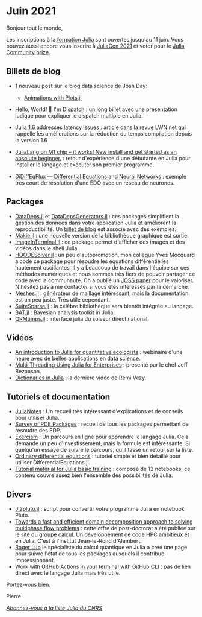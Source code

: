 # Juin 2021 

Bonjour tout le monde,

Les inscriptions à la [formation Julia](https://calcul.math.cnrs.fr/2021-09-anf-julia.html) sont ouvertes jusqu'au 11 juin. Vous pouvez aussi encore vous inscrire à [JuliaCon 2021](https://juliacon.org/2021/) et voter pour le [Julia Community prize](https://discourse.julialang.org/t/call-for-julia-community-prize-2021-nominations/61827?u=logankilpatrick).

## Billets de blog

- 1 nouveau post sur le blog data science de Josh Day:

  + [Animations with Plots.jl](https://www.juliafordatascience.com/animations-with-plots-jl)

- [Hello, World! 👋 I'm Dispatch](https://miguelraz.github.io/blog/dispatch/) : un long billet avec une présentation ludique pour expliquer le dispatch multiple en Julia.
- [Julia 1.6 addresses latency issues](https://lwn.net/SubscriberLink/856819/c865652ad4dc06d0/) : article dans la revue LWN.net qui rappelle les améliorations sur la réduction du temps compilation depuis la version 1.6
- [JuliaLang on M1 chip – it works! New install and get started as an absolute beginner.](https://juliaifrank.com/author/julia-iv-frank/) : retour d'expérience d'une débutante en Julia pour installer le langage et exécuter son premier programme.
- [DiDiffEqFlux — Differential Equations and Neural Networks](https://slowandsteadybrain.medium.com/diffeqflux-differential-equations-and-neural-networks-9cc1fda63868) : exemple très court de résolution d'une EDO avec un réseau de neurones.

## Packages

- [DataDeps.jl](https://github.com/oxinabox/DataDeps.jl) et [DataDepsGenerators.jl](https://github.com/oxinabox/DataDepsGenerators.jl) : ces packages simplifient la gestion des données dans votre application Julia et améliorent la reproductibilité. Un [billet de blog](http://white.ucc.asn.au/2018/01/18/DataDeps.jl-Repeatabled-Data-Setup-for-Repeatable-Science.html) est associé avec des exemples.
 - [Makie.jl](https://discourse.julialang.org/t/ann-makie-v-0-13/61522) : une nouvelle version de la bibliothèque graphique est sortie.
- [ImageInTerminal.jl](https://github.com/JuliaImages/ImageInTerminal.jl) : ce package permet d'afficher des images et des vidéos dans le shell Julia.
- [HOODESolver.jl](https://github.com/ymocquar/HOODESolver.jl) : un peu d'autopromotion, mon collègue Yves Mocquard a codé ce package pour résoudre les équations différentielles hautement oscillantes. Il y a beaucoup de travail dans l'équipe sur ces méthodes numériques et nous sommes très fiers de pouvoir partager ce code avec la communauté. On a publié un [JOSS paper](https://joss.theoj.org/papers/10.21105/joss.03077) pour le valoriser. N'hésitez pas à me contacter si vous êtes intéressés par la démarche.
- [Meshes.jl](https://github.com/JuliaGeometry/Meshes.jl) : générateur de maillage intéressant, mais la documentation est un peu juste. Très utile cependant.
- [SuiteSparse.jl](https://github.com/JuliaLang/SuiteSparse.jl) : la célèbre bibliothèque sera bientôt intégrée au langage.
- [BAT.jl](https://github.com/bat/BAT.jl) : Bayesian analysis toolkit in Julia.
- [QRMumps.jl](https://github.com/JuliaSmoothOptimizers/QRMumps.jl) : interface julia du solveur direct national.

## Vidéos

- [An introduction to Julia for quantitative ecologists](https://youtu.be/Xz1yrV7hNq4) : webinaire d'une heure avec de belles applications en data science.
- [Multi-Threading Using Julia for Enterprises](https://youtu.be/FzhipiZO4Jk) : présenté par le chef Jeff Bezanson.
- [Dictionaries in Julia](https://youtu.be/3Anx7csWSkc) : la dernière vidéo de Rémi Vezy.

## Tutoriels et documentation

- [JuliaNotes](https://m3g.github.io/JuliaNotes.jl/stable/) : Un recueil très intéressant d'explications et de conseils pour utiliser Julia.
- [Survey of PDE Packages](https://github.com/JuliaPDE/SurveyofPDEPackages) : recueil de tous les packages permettant de résoudre des EDP.
- [Exercism](https://exercism.io/tracks/julia) : Un parcours en ligne pour apprendre le langage Julia. Cela demande un peu d'investissement, mais la formule est intéressante. Si quelqu'un essaye de suivre le parcours, qu'il fasse un retour sur la liste.
- [Ordinary differential equations](https://hustf.github.io/DEQ/ode1/) : tutoriel simple et bien détaillé pour utiliser DifferentialEquations.jl.
- [Tutorial material for Julia basic training](https://github.com/ornl-training/julia-basics) : composé de 12 notebooks, ce contenu couvre assez bien l'ensemble des possibilités de Julia.

## Divers

- [Jl2pluto.jl](https://github.com/jdadavid/Jl2pluto.jl) : script pour convertir votre programme Julia en notebook Pluto.
- [Towards a fast and efficient domain decomposition approach to solving multiphase flow problems](https://calcul.math.cnrs.fr/job_dc22cdd48bf0b157ec64b175e68f02f4.html) : cette offre de post-doctorat a été publiée sur le site du groupe calcul. Un développement de code HPC ambitieux et en Julia. C'est à l'Institut Jean-le-Rond d'Alembert.
- [Roger Luo](https://packages.rogerluo.dev) le spécialiste du calcul quantique en Julia a créé une page pour suivre l'état de tous les packages auxquels il contribue. Impressionnant.
- [Work with GitHub Actions in your terminal with GitHub CLI](https://github.blog/2021-04-15-work-with-github-actions-in-your-terminal-with-github-cli/) : pas de lien direct avec le langage Julia mais très utile.

Portez-vous bien.

Pierre

[*Abonnez-vous à la liste Julia du CNRS*](https://listes.services.cnrs.fr/wws/subscribe/julia)
